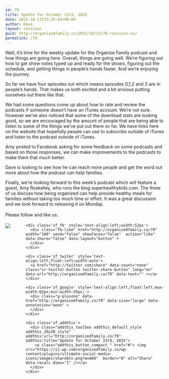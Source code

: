 ```yaml
---
id: 79
title: Update for October 23rd, 2015
date: 2015-10-23T23:25:03+00:00
author: Dave
layout: revision
guid: http://organizedfamily.co/2015/10/23/78-revision-v1/
permalink: /79
---
```

Well, it&#8217;s time for the weekly update for the Organize Family podcast and how things are going here. Overall, things are going well. We&#8217;re figuring out how to get show notes typed up and ready for the shows, figuring out the schedule, and getting things in people’s hands faster. And we&#8217;re enjoying the journey.

So far we have four episodes out which means episodes 0,1,2 and 3 are in people’s hands. That makes us both excited and a bit anxious putting ourselves out there like that.

We had some questions come up about how to rate and review the podcasts if someone doesn&#8217;t have an iTunes account. We&#8217;re not sure. However we&#8217;ve also noticed that some of the download stats are looking good, so we are encouraged by the amount of people that are being able to listen to some of the things we’ve put out there so far. We have links here on the website that hopefully people can use to subscribe outside of iTunes and listen to the podcast outside of iTunes.

Amy posted to Facebook asking for some feedback on some podcasts and based on those responses, we can make improvements to the podcasts to make them that much better.

Dave is looking to see how he can reach more people and get the word out more about how the podcast can help families.

Finally, we&#8217;re looking forward to this week’s podcast which will feature a guest, Amy Roskelley, who runs the blog superhealthykids.com. The three of us discuss how being organized can help provide healthy meals for families without taking too much time or effort. It was a great discussion and we look forward to releasing it on Monday.

<div class='sfsi_Sicons' style='width: 100%; display: inline-block; vertical-align: middle; text-align:left'>
  <div style='margin:0px 8px 0px 0px; line-height: 24px'>
    <span>Please follow and like us:</span>
  </div>
  
  <div class='sfsi_socialwpr'>
    <div class='sf_subscrbe' style='text-align:left;float:left;width:64px'>
      <a href="http://www.specificfeeds.com/widget/emailsubscribe/MTc5ODgx/OA==/" target="_blank"><img src="https://i2.wp.com/organizedfamily.co/wp-content/plugins/ultimate-social-media-icons/images/follow_subscribe.png?w=660" data-recalc-dims="1" /></a>
    </div>
    
    <div class='sf_fb' style='text-align:left;width:52px'>
      <div class="fb-like" href="http://organizedfamily.co/79" width="180" send="false" showfaces="false"  action="like" data-share="false" data-layout="button" >
      </div>
    </div>
    
    <div class='sf_twiter' style='text-align:left;float:left;width:auto'>
      <a href="http://twitter.com/share" data-count="none" class="sr-twitter-button twitter-share-button" lang="en" data-url="http://organizedfamily.co/79" data-text="" ></a>
    </div>
    
    <div class='sf_google' style='text-align:left;float:left;max-width:62px;min-width:35px;'>
      <div class="g-plusone" data-href="http://organizedfamily.co/79" data-size="large" data-annotation="none" >
      </div>
    </div>
    
    <div class='sf_addthis'>
      <div class="addthis_toolbox addthis_default_style addthis_20x20_style" addthis:url="http://organizedfamily.co/79" addthis:title="Update for October 23rd, 2015">
        <a class="addthis_button_compact " href="#"> <img src="https://i1.wp.com/organizedfamily.co/wp-content/plugins/ultimate-social-media-icons/images/sharebtn.png?w=660"  border="0" alt="Share" data-recalc-dims="1" /></a>
      </div>
    </div>
  </div>
</div>